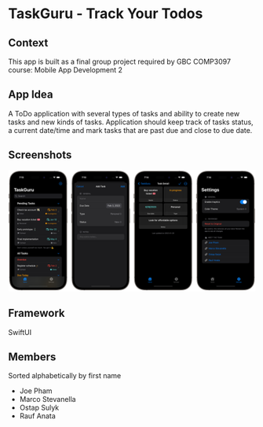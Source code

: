 # TaskGuru - Track Your Todos

## Context
This app is built as a final group project required by GBC COMP3097 course: Mobile App Development 2

## App Idea
A ToDo application with several types of tasks and ability to create new tasks and new kinds of tasks. Application should keep track of tasks status, a current date/time and mark tasks that are past due and close to due date.

## Screenshots
![screenshot](/screenshots/screenshot.png)

## Framework
SwiftUI

## Members
Sorted alphabetically by first name
* Joe Pham
* Marco Stevanella
* Ostap Sulyk
* Rauf Anata


